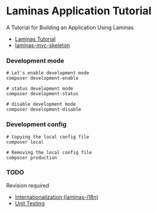 # Laminas Application Tutorial

A Tutorial for Building an Application Using Laminas

* [Laminas Tutorial](https://docs.laminas.dev/tutorials/)
* [laminas-mvc-skeleton](https://github.com/laminas/laminas-mvc-skeleton)

### Development mode
```shell
# Let's enable development mode
composer development-enable

# status development mode
composer development-status

# disable development mode
composer development-disable
```
### Development config
```shell
# Copying the local config file
composer local

# Removing the local config file
composer production
```
### TODO
Revision required
* [Internationalization (laminas-i18n)](https://docs.laminas.dev/laminas-i18n/)
* [Unit Testing](https://docs.laminas.dev/tutorials/unit-testing/#testing-actions-with-post)

